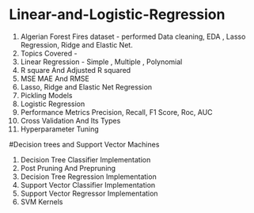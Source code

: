 # Linear-and-Logistic-Regression
1. Algerian Forest Fires dataset - performed Data cleaning, EDA ,  Lasso Regression, Ridge and Elastic Net.
2. Topics Covered -
3. Linear Regression - Simple , Multiple , Polynomial
4. R square And Adjusted R squared
5. MSE MAE And RMSE
6. Lasso, Ridge and Elastic Net Regression
7. Pickling Models
8. Logistic Regression
9. Performance Metrics Precision, Recall, F1 Score, Roc, AUC
10. Cross Validation And Its Types
11. Hyperparameter Tuning

#Decision trees and Support Vector Machines
1. Decision Tree Classifier Implementation
2. Post Pruning And Prepruning
3. Decision Tree Regression Implementation
4. Support Vector Classifier Implementation
5. Support Vector Regressor Implementation
6. SVM Kernels






